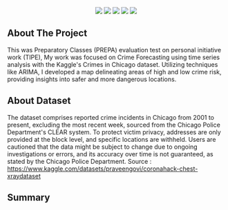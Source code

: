 <div align="center">
<img src="https://img.shields.io/badge/Python-20232A?style=for-the-badge&logo=python&logoColor=306998">
<img src="https://img.shields.io/badge/Seaborn-20232A?style=for-the-badge&logo=seaborn&logoColor=FF6F00">
<img src="https://img.shields.io/badge/Numpy-20232A?style=for-the-badge&logo=numpy&logoColor=4B8BBE">
<img src="https://img.shields.io/badge/Pandas-20232A?style=for-the-badge&logo=pandas&logoColor=150458">
<img src="https://img.shields.io/badge/Sklearn-20232A?style=for-the-badge&logo=scikit-learn&logoColor=FF6F00">
</div>

<!-- ABOUT THE PROJECT -->
## About The Project

This was Preparatory Classes (PREPA) evaluation test on personal initiative work (TIPE), My work was focused on Crime Forecasting using time series analysis with the Kaggle's Crimes in Chicago dataset. Utilizing techniques like ARIMA, I developed a map delineating areas of high and low crime risk, providing insights into safer and more dangerous locations.

## About Dataset
The dataset comprises reported crime incidents in Chicago from 2001 to present, excluding the most recent week, sourced from the Chicago Police Department's CLEAR system. To protect victim privacy, addresses are only provided at the block level, and specific locations are withheld. Users are cautioned that the data might be subject to change due to ongoing investigations or errors, and its accuracy over time is not guaranteed, as stated by the Chicago Police Department.
 Source : [https://www.kaggle.com/datasets/praveengovi/coronahack-chest-xraydataset
](https://www.kaggle.com/datasets/currie32/crimes-in-chicago)
## Summary

